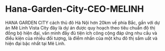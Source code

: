 # Hana-Garden-City-CEO-MELINH
HANA GARDEN CITY cách thủ đô Hà Nội hơn 20km về phía Bắc, gần với dự án Mê Linh Vista City đây là dự án được quy hoạch theo tiêu chuẩn đô thị đồng bộ hiện đại, văn minh đầy đủ tiện ích công cộng đáp ứng nhu cầu và điều kiện của nhiều đối tượng, là điểm nhấn của một khu đô thị sầm uất và hiện đại bậc nhất tại Mê Linh.
